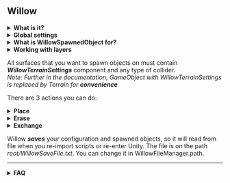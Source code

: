 ## Willow

<details>
<summary><b>What is it?</b></summary>

Willow is **Unity** asset for working with custom instantiating objects on surfaces in **Editor**.<br>
For initialize Willow you need to open ***Tools -> Willow -> Prefab Brush***. To start working you need to enable it in Editor window.<br>
*Note: If you want to set path to **Willow Tools** you can set **WillowGlobalConfig.Path***

</details>

<details>
<summary><b>Global settings</b></summary>


***Brush density***: static amount of spawned object per click.

***Randomize, Randomization %***: If Randomize is enabled then brush density will be randomized as Randomization % value.

***Brush size***: static abstract size of brush. You can change it with hotkeys: *F + Scroll Wheel*

***Brush shape***: shape of brush. Spawnes objects evenly on shape.
	
***Brush mode***: brush surface detection mode. If it is static then brush will be used only on static normal. If mode is AsNormal then brush rotates as normal the cursor points on. First mode is useful for trees planting; Second may be used for planting moss onto walls etc.

***Fill brush***: if turned on it will spawn *inside* shape, otherwise only on border.
	
***Index objects, Index format***: if turned on Willow will index names using index format value.

***Parent***: default parent for all spawnable objects that do not define custom parent instead.

***Ignore inactive layers***: It is useful to be sure that you interact only with enabled layers.
	
***Debug mode***: enables console debug.
	
***Auto-save***: if turned on it saves all Willow settings in a file whenever you work with objects.<br>
*Note: it does not save automatically if you change settings.*
	
***Recalculation check length***: the length of the ray used to recalculate rotation and position parameters of spawned objects. 

</details>


<details>
<summary><b>What is WillowSpawnedObject for?</b></summary>

***WillowSpawnedObject*** component allows *Willow* to recalculate objects' rotation, position, scale, etc. It is also used to calculate renderers' colors. Do not delete this component!

</details>


<details>
<summary><b>Working with layers</b></summary>

Layers in *Willow* is a way to work only with selected objects. Every spawnable object is attached to one layer. To edit layers go to tab *Layers*. You can delete any layer, if no spawned objects depend on it, otherwise error will be occured. You can rename any layer if there is no layer with that name.

</details>

All surfaces that you want to spawn objects on must contain ***WillowTerrainSettings*** component and any type of collider.<br>
*Note: Further in the documentation, GameObject with WillowTerrainSettings is replaced by Terrain for **convenience***<br>

There are 3 actions you can do:

<details>
<summary><b>Place</b></summary>	
Instantiating objects on the surface.<br>
There are three types of detecting surfaces to spawn on:
	
- Only on Terrain
- Only on Objects
- Both on Terrain and Objects
	
</details>

<details>
<summary><b>Erase</b></summary>
	
Erasing (removing) objects that have been spawned by *Willow*<br>
It does not destroy objects, but hide them. It is possible to enable all erased objects in last session with ***Tools -> Willow -> Enable Destroyed Objects***<br>
Further you can simply disable them by using ***Tools -> Willow -> Disable Destroyed Objects***<br>

Also it supports *smoothness* - the rarity of applying to object. More smoothnes less chance object will be exchanged by new one
	
</details>

<details>
  <summary><b>Exchange</b></summary>
This mode allows you to recalculate some parameters, like color, rotation, scale and other. It can be used to get next random rotation, scale, etc.<br>
Also it may change object to another one from spawnable objects list.<br>
You can exchange:<br>

- Position
- Rotation
- Scale
- Parent
- Color

Also it supports *smoothness* - the rarity of applying to object. More smoothnes less chance object will be exchanged by new one

</details>

Willow ***saves*** your configuration and spawned objects, so it will read from file when you re-import scripts or re-enter Unity.
The file is on the path *root/WillowSaveFile.txt*. You can change it in WillowFileManager.path.

<hr>

<details>

<summary><b>FAQ</b></summary>
<br>
	
<details>
<summary><b>What is the minimum Unity version to use Willow?</b></summary>
<br>
- Your project should be on Unity 2019.4.23f and higher.
</details>

<details><summary><b>I want to get it, how do I import it into my project?</b></summary>
<br>
- Instruction:

1. Download last [Release](https://github.com/AnanasikDev/Willow/releases)
1. Go to your Unity project, go to Assets -> Import Package -> Custom Package and select the .unitypackage file you just downloaded
1. Click Import in the following window and wait for import.

[Unity Instruction](https://unity3d.com/quick-guide-to-unity-asset-store#:~:text=Click%20the%20Go%20to%20My,assets%20you%20have%20already%20chosen.&text=Another%20way%20to%20import%20assets,your%20asset%20on%20your%20computer.)
	
</details>

<details><summary><b>I cant spawn objects, what may be wrong?</b></summary>
<br>
	
1. Make sure Willow is enabled.<br>
1. Make sure your surface that you want to spawn objects on contains WillowTerrainSettings component. It is important!<br>
1. Make sure you have at least one active spawnable object with setted Object.<br>
1. Make sure parameter Placement Type of global settings is OnlyOnTerrain or OnTerrainAndObjects, otherwise it is only possible to spawn objects on other objects.<br>
1. Make sure brush size is setted above 0.<br>

</details>

<details><summary><b>I cant see brush, what should I do?</b></summary>
<br>
- This is a temporary bug I am trying to fix. You need to close Willow window and open it again.

</details>
	
</details>
